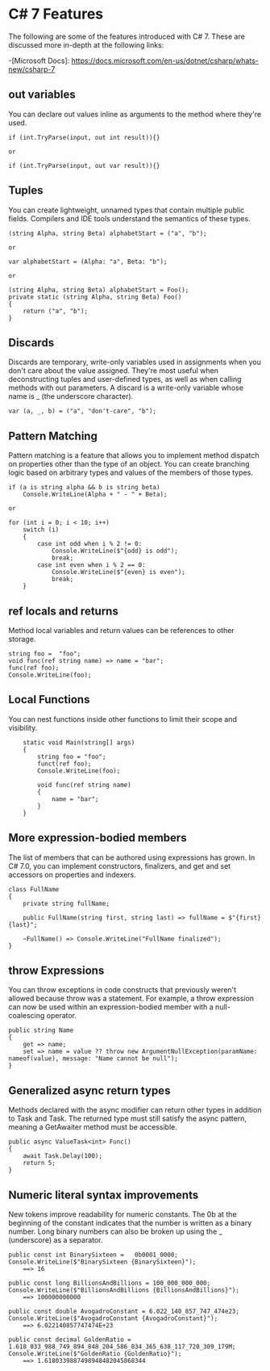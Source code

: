 # C# 7 Features
The following are some of the features introduced with C# 7. These are discussed more in-depth at the following links:

-[Microsoft Docs]: https://docs.microsoft.com/en-us/dotnet/csharp/whats-new/csharp-7


## out variables
You can declare out values inline as arguments to the method where they're used.

    if (int.TryParse(input, out int result)){}
    
    or

    if (int.TryParse(input, out var result)){}


## Tuples
You can create lightweight, unnamed types that contain multiple public fields. Compilers and IDE tools understand the semantics of these types.

    (string Alpha, string Beta) alphabetStart = ("a", "b");

    or

    var alphabetStart = (Alpha: "a", Beta: "b");

    or

    (string Alpha, string Beta) alphabetStart = Foo();
    private static (string Alpha, string Beta) Foo()
    {
        return ("a", "b");
    }

## Discards
Discards are temporary, write-only variables used in assignments when you don't care about the value assigned. They're most useful when deconstructing tuples and user-defined types, 
as well as when calling methods with out parameters. A discard is a write-only variable whose name is _ (the underscore character).

    var (a, _, b) = ("a", "don't-care", "b");

## Pattern Matching
Pattern matching is a feature that allows you to implement method dispatch on properties other than the type of an object. You can create branching logic based on arbitrary types 
and values of the members of those types.

    if (a is string alpha && b is string beta)
        Console.WriteLine(Alpha + " - " + Beta);

    or

    for (int i = 0; i < 10; i++)
        switch (i)
        {
            case int odd when i % 2 != 0:
                Console.WriteLine($"{odd} is odd");
                break;
            case int even when i % 2 == 0:
                Console.WriteLine($"{even} is even");
                break;
        }


## ref locals and returns
Method local variables and return values can be references to other storage.

    string foo =  "foo";
    void func(ref string name) => name = "bar";
    func(ref foo);
    Console.WriteLine(foo);

## Local Functions
You can nest functions inside other functions to limit their scope and visibility.

        static void Main(string[] args)
        {
            string foo = "foo";
            funct(ref foo);
            Console.WriteLine(foo);

            void func(ref string name)
            {
                name = "bar";
            }
        }

## More expression-bodied members
The list of members that can be authored using expressions has grown. In C# 7.0, you can implement constructors, finalizers, and get and set accessors on properties and indexers.

    class FullName
    {
        private string fullName;

        public FullName(string first, string last) => fullName = $"{first} {last}";

        ~FullName() => Console.WriteLine("FullName finalized");
    }

## throw Expressions
You can throw exceptions in code constructs that previously weren't allowed because throw was a statement. For example, a throw expression can now be used within an expression-bodied member
with a null-coalescing operator.

    public string Name
    {
        get => name;
        set => name = value ?? throw new ArgumentNullException(paramName: nameof(value), message: "Name cannot be null");
    }   


## Generalized async return types
Methods declared with the async modifier can return other types in addition to Task and Task<T>. The returned type must still satisfy the async pattern, meaning a GetAwaiter method must be accessible.

    public async ValueTask<int> Func()
    {
        await Task.Delay(100);
        return 5;
    }

## Numeric literal syntax improvements
New tokens improve readability for numeric constants. The 0b at the beginning of the constant indicates that the number is written as a binary number. Long binary numbers can also be broken up using the
_ (underscore) as a separator.

    public const int BinarySixteen =   0b0001_0000;
    Console.WriteLine($"BinarySixteen {BinarySixteen}");
        ==> 16

    public const long BillionsAndBillions = 100_000_000_000;
    Console.WriteLine($"BillionsAndBillions {BillionsAndBillions}");
        ==> 100000000000

    public const double AvogadroConstant = 6.022_140_857_747_474e23;
    Console.WriteLine($"AvogadroConstant {AvogadroConstant}");
        ==> 6.022140857747474E+23

    public const decimal GoldenRatio = 1.618_033_988_749_894_848_204_586_834_365_638_117_720_309_179M;
    Console.WriteLine($"GoldenRatio {GoldenRatio}");
        ==> 1.6180339887498948482045868344

